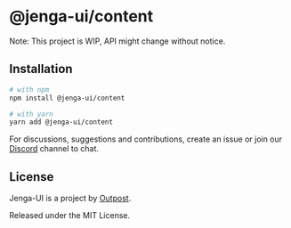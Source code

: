 # @jenga-ui/content

Note: This project is WIP, API might change without notice.

## Installation

```sh
# with npm
npm install @jenga-ui/content

# with yarn
yarn add @jenga-ui/content
```

For discussions, suggestions and contributions, create an issue or join our [Discord](https://discord.gg/sHnHPnAPZj) channel to chat.

## License

Jenga-UI is a project by [Outpost](https://outpost.run).

Released under the MIT License.
